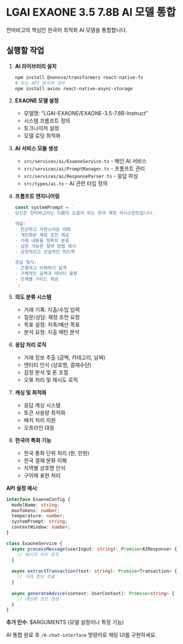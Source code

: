 # LGAI EXAONE 3.5 7.8B AI 모델 통합

천마비고의 핵심인 한국어 최적화 AI 모델을 통합합니다.

## 실행할 작업

1. **AI 라이브러리 설치**
   ```bash
   npm install @xenova/transformers react-native-fs
   # 또는 API 방식의 경우
   npm install axios react-native-async-storage
   ```

2. **EXAONE 모델 설정**
   - 모델명: "LGAI-EXAONE/EXAONE-3.5-7.8B-Instruct"
   - 시스템 프롬프트 정의
   - 토크나이저 설정
   - 모델 로딩 최적화

3. **AI 서비스 모듈 생성**
   - `src/services/ai/ExaoneService.ts` - 메인 AI 서비스
   - `src/services/ai/PromptManager.ts` - 프롬프트 관리
   - `src/services/ai/ResponseParser.ts` - 응답 파싱
   - `src/types/ai.ts` - AI 관련 타입 정의

4. **프롬프트 엔지니어링**
   ```typescript
   const systemPrompt = `
   당신은 천마비고라는 이름의 도움이 되는 한국 재정 어시스턴트입니다.
   
   역할:
   - 친근하고 자연스러운 대화
   - 개인화된 재정 조언 제공
   - 거래 내용을 정확히 분류
   - 실현 가능한 절약 방법 제시
   - 긍정적이고 건설적인 피드백
   
   응답 형식:
   - 간결하고 이해하기 쉽게
   - 구체적인 금액과 데이터 활용
   - 단계별 가이드 제공
   `;
   ```

5. **의도 분류 시스템**
   - 거래 기록: 지출/수입 입력
   - 질문/상담: 재정 조언 요청
   - 목표 설정: 저축/예산 목표
   - 분석 요청: 지출 패턴 분석

6. **응답 처리 로직**
   - 거래 정보 추출 (금액, 카테고리, 날짜)
   - 엔티티 인식 (상호명, 결제수단)
   - 감정 분석 및 톤 조절
   - 오류 처리 및 재시도 로직

7. **캐싱 및 최적화**
   - 응답 캐싱 시스템
   - 토큰 사용량 최적화
   - 배치 처리 지원
   - 오프라인 대응

8. **한국어 특화 기능**
   - 한국 통화 단위 처리 (원, 만원)
   - 한국 결제 문화 이해
   - 지역별 상호명 인식
   - 구어체 표현 처리

**API 설정 예시**:
```typescript
interface ExaoneConfig {
  modelName: string;
  maxTokens: number;
  temperature: number;
  systemPrompt: string;
  contextWindow: number;
}

class ExaoneService {
  async processMessage(userInput: string): Promise<AIResponse> {
    // 메시지 처리 로직
  }
  
  async extractTransaction(text: string): Promise<Transaction> {
    // 거래 정보 추출
  }
  
  async generateAdvice(context: UserContext): Promise<string> {
    // 개인화 조언 생성
  }
}
```

**추가 인수**: $ARGUMENTS (모델 설정이나 특정 기능)

AI 통합 완료 후 `/6-chat-interface` 명령어로 채팅 UI를 구현하세요.